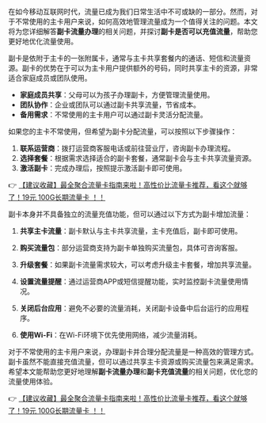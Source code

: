 
在如今移动互联网时代，流量已成为我们日常生活中不可或缺的一部分。然而，对于不常使用的主卡用户来说，如何高效地管理流量成为一个值得关注的问题。本文将为您详细解答**副卡流量办理**的相关问题，并探讨**副卡是否可以充值流量**，帮助您更好地优化流量使用。


副卡是依附于主卡的一张附属卡，通常与主卡共享套餐内的通话、短信和流量资源。副卡的优势在于可以为主卡用户提供额外的号码，同时共享主卡的资源，非常适合家庭成员或团队使用。

- **家庭成员共享**：父母可以为孩子办理副卡，方便管理流量使用。
- **团队协作**：企业或团队可以通过副卡共享流量，节省成本。
- **备用需求**：不常使用的主卡用户可以通过副卡灵活分配流量。


如果您的主卡不常使用，但希望为副卡分配流量，可以按照以下步骤操作：

1. **联系运营商**：拨打运营商客服电话或前往营业厅，咨询副卡办理流程。
2. **选择套餐**：根据需求选择适合的副卡套餐，通常副卡会与主卡共享流量资源。
3. **激活副卡**：完成办理后，按照提示激活副卡即可使用。

👉 [【建议收藏】最全聚合流量卡指南来啦！高性价比流量卡推荐，看这个就够了！19元 100G长期流量卡 ！！](https://bit.ly/Liuliangka)


副卡本身并不具备独立的流量充值功能，但可以通过以下方式为副卡增加流量：

1. **共享主卡流量**：副卡默认与主卡共享流量，主卡充值后，副卡即可使用。
2. **购买流量包**：部分运营商支持为副卡单独购买流量包，具体可咨询客服。
3. **升级套餐**：如果副卡流量需求较大，可以考虑升级主卡套餐，增加共享流量。


1. **设置流量提醒**：通过运营商APP或短信提醒功能，实时监控副卡流量使用情况。
2. **关闭后台应用**：避免不必要的流量消耗，关闭副卡设备中后台运行的应用程序。
3. **使用Wi-Fi**：在Wi-Fi环境下优先使用网络，减少流量消耗。


对于不常使用的主卡用户来说，办理副卡并合理分配流量是一种高效的管理方式。副卡虽然不能直接充值流量，但可以通过共享主卡资源或购买流量包来满足需求。希望本文能帮助您更好地理解**副卡流量办理**和**副卡充值流量**的相关问题，优化您的流量使用体验。

👉 [【建议收藏】最全聚合流量卡指南来啦！高性价比流量卡推荐，看这个就够了！19元 100G长期流量卡 ！！](https://bit.ly/Liuliangka)
